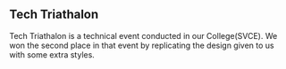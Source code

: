 <h2>Tech Triathalon</h2>

<p>
Tech Triathalon is a technical event conducted in our College(SVCE). We won the second place in that event by replicating the design given to us with some extra styles.
</p>
